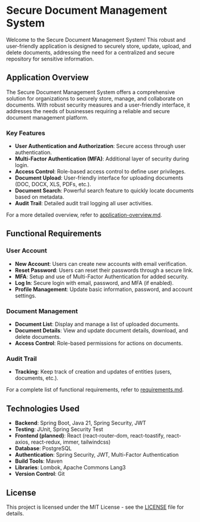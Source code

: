 # Secure Document Management System

Welcome to the Secure Document Management System! This robust and user-friendly application is designed to securely store, update, upload, and delete documents, addressing the need for a centralized and secure repository for sensitive information.

## Application Overview

The Secure Document Management System offers a comprehensive solution for organizations to securely store, manage, and collaborate on documents. With robust security measures and a user-friendly interface, it addresses the needs of businesses requiring a reliable and secure document management platform.

### Key Features

- **User Authentication and Authorization**: Secure access through user authentication.
- **Multi-Factor Authentication (MFA)**: Additional layer of security during login.
- **Access Control**: Role-based access control to define user privileges.
- **Document Upload**: User-friendly interface for uploading documents (DOC, DOCX, XLS, PDFs, etc.).
- **Document Search**: Powerful search feature to quickly locate documents based on metadata.
- **Audit Trail**: Detailed audit trail logging all user activities.

For a more detailed overview, refer to [application-overview.md](./application-overview.md).

## Functional Requirements

### User Account

- **New Account**: Users can create new accounts with email verification.
- **Reset Password**: Users can reset their passwords through a secure link.
- **MFA**: Setup and use of Multi-Factor Authentication for added security.
- **Log In**: Secure login with email, password, and MFA (if enabled).
- **Profile Management**: Update basic information, password, and account settings.

### Document Management

- **Document List**: Display and manage a list of uploaded documents.
- **Document Details**: View and update document details, download, and delete documents.
- **Access Control**: Role-based permissions for actions on documents.

### Audit Trail

- **Tracking**: Keep track of creation and updates of entities (users, documents, etc.).

For a complete list of functional requirements, refer to [requirements.md](./requirements.md).

## Technologies Used

- **Backend**: Spring Boot, Java 21, Spring Security, JWT
- **Testing**: JUnit, Spring Security Test
- **Frontend (planned)**: React (react-router-dom, react-toastify, react-axios, react-redux, immer, tailwindcss) 
- **Database**: PostgreSQL
- **Authentication**: Spring Security, JWT, Multi-Factor Authentication
- **Build Tools**: Maven
- **Libraries**: Lombok, Apache Commons Lang3
- **Version Control**: Git

## License
This project is licensed under the MIT License - see the [LICENSE](./LICENSE) file for details.

